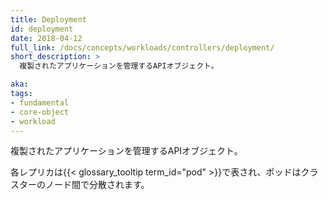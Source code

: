 ```yaml
---
title: Deployment
id: deployment
date: 2018-04-12
full_link: /docs/concepts/workloads/controllers/deployment/
short_description: >
  複製されたアプリケーションを管理するAPIオブジェクト。

aka: 
tags:
- fundamental
- core-object
- workload
---
```

 複製されたアプリケーションを管理するAPIオブジェクト。

<!--more--> 

各レプリカは{{< glossary_tooltip term_id="pod" >}}で表され、ポッドはクラスターのノード間で分散されます。
